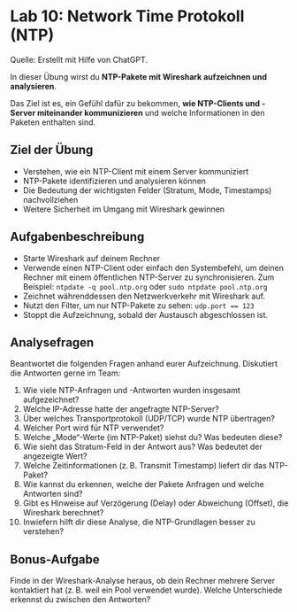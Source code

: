 # Lab 10: Network Time Protokoll (NTP)

Quelle: Erstellt mit Hilfe von ChatGPT.

In dieser Übung wirst du **NTP-Pakete mit Wireshark aufzeichnen und analysieren**.

Das Ziel ist es, ein Gefühl dafür zu bekommen, **wie NTP-Clients und -Server miteinander kommunizieren** und welche Informationen in den Paketen enthalten sind.

## Ziel der Übung

- Verstehen, wie ein NTP-Client mit einem Server kommuniziert
- NTP-Pakete identifizieren und analysieren können
- Die Bedeutung der wichtigsten Felder (Stratum, Mode, Timestamps) nachvollziehen
- Weitere Sicherheit im Umgang mit Wireshark gewinnen

## Aufgabenbeschreibung

- Starte Wireshark auf deinem Rechner
- Verwende einen NTP-Client oder einfach den Systembefehl, um deinen Rechner mit einem öffentlichen NTP-Server zu synchronisieren. Zum Beispiel: `ntpdate -q pool.ntp.org` oder `sudo ntpdate pool.ntp.org`
- Zeichnet währenddessen den Netzwerkverkehr mit Wireshark auf.  
- Nutzt den Filter, um nur NTP-Pakete zu sehen: `udp.port == 123`
- Stoppt die Aufzeichnung, sobald der Austausch abgeschlossen ist.

## Analysefragen

Beantwortet die folgenden Fragen anhand eurer Aufzeichnung. Diskutiert die Antworten gerne im Team:

1. Wie viele NTP-Anfragen und -Antworten wurden insgesamt aufgezeichnet?  
2. Welche IP-Adresse hatte der angefragte NTP-Server?  
3. Über welches Transportprotokoll (UDP/TCP) wurde NTP übertragen?  
4. Welcher Port wird für NTP verwendet?  
5. Welche „Mode“-Werte (im NTP-Paket) siehst du? Was bedeuten diese?  
6. Wie sieht das Stratum-Feld in der Antwort aus? Was bedeutet der angezeigte Wert?  
7. Welche Zeitinformationen (z. B. Transmit Timestamp) liefert dir das NTP-Paket?  
8. Wie kannst du erkennen, welche der Pakete Anfragen und welche Antworten sind?  
9. Gibt es Hinweise auf Verzögerung (Delay) oder Abweichung (Offset), die Wireshark berechnet?  
10. Inwiefern hilft dir diese Analyse, die NTP-Grundlagen besser zu verstehen?


## Bonus-Aufgabe

Finde in der Wireshark-Analyse heraus, ob dein Rechner mehrere Server kontaktiert hat (z. B. weil ein Pool verwendet wurde). Welche Unterschiede erkennst du zwischen den Antworten?
